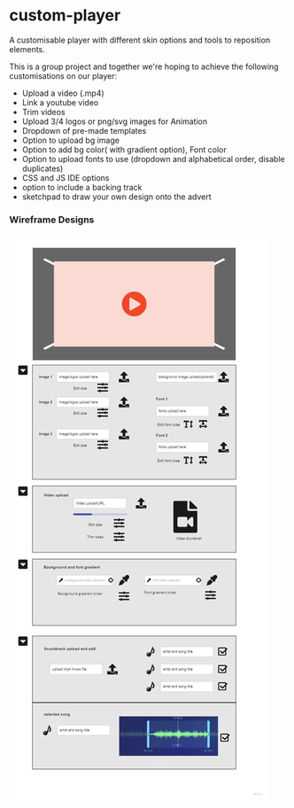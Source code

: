 # custom-player

A customisable player with different skin options and tools to reposition elements.

This is a group project and together we're hoping to achieve the following customisations on our player:

- Upload a video (.mp4)
- Link a youtube video
- Trim videos
- Upload 3/4 logos or png/svg images for Animation
- Dropdown of pre-made templates
- Option to upload bg image
- Option to add bg color( with gradient option), Font color
- Option to upload fonts to use (dropdown and alphabetical order, disable duplicates)
- CSS and JS IDE options
- option to include a backing track 
- sketchpad to draw your own design onto the advert

### Wireframe Designs
![wireframe designs](/public/CFG%20-%20Browser.jpg)

